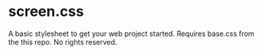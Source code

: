 screen.css
==========

A basic stylesheet to get your web project started. Requires base.css from the this repo. No rights reserved.